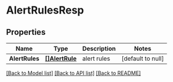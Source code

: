 # AlertRulesResp

## Properties
Name | Type | Description | Notes
------------ | ------------- | ------------- | -------------
**AlertRules** | [**[]AlertRule**](AlertRule.md) | alert rules | [default to null]

[[Back to Model list]](../README.md#documentation-for-models) [[Back to API list]](../README.md#documentation-for-api-endpoints) [[Back to README]](../README.md)


